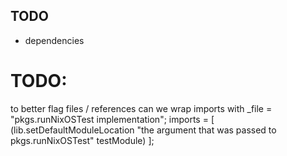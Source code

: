 ## TODO
- dependencies

# TODO:
to better flag files / references can we wrap imports with
_file = "pkgs.runNixOSTest implementation";
imports = [
    (lib.setDefaultModuleLocation "the argument that was passed to pkgs.runNixOSTest" testModule)
];